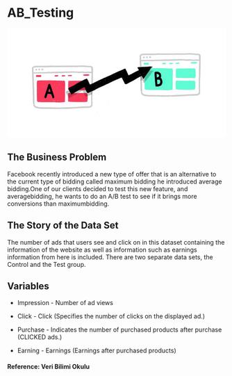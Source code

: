 # AB_Testing

![alt text](https://github.com/yarenalevli/AB_Testing/blob/main/ab-testing.width-750.jpg)


## The Business Problem
Facebook recently introduced a new type of offer that is an alternative to the current type of bidding called maximum bidding
he introduced average bidding.One of our clients decided to test this new feature, and averagebidding,
he wants to do an A/B test to see if it brings more conversions than maximumbidding.

## The Story of the Data Set
The number of ads that users see and click on in this dataset containing the information of the website
as well as information such as earnings information from here is included. There are two separate data sets, the Control and the Test group.

## Variables
* Impression - Number of ad views

* Click - Click (Specifies the number of clicks on the displayed ad.)

* Purchase - Indicates the number of purchased products after purchase (CLICKED ads.)

* Earning - Earnings (Earnings after purchased products)

#### Reference: Veri Bilimi Okulu
